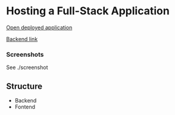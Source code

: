 # Hosting a Full-Stack Application

[Open deployed application](http://sangpqbucket.s3-website-us-east-1.amazonaws.com/)

[Backend link](http://udagram-api-dev2222222.us-east-1.elasticbeanstalk.com/api/v0)

### Screenshots

See ./screenshot

## Structure

-   Backend
-   Fontend
